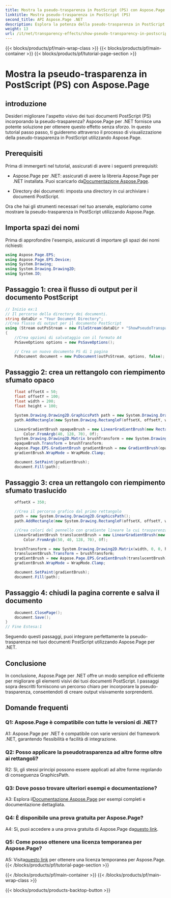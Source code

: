 ```yaml
---
title: Mostra la pseudo-trasparenza in PostScript (PS) con Aspose.Page
linktitle: Mostra pseudo-trasparenza in PostScript (PS)
second_title: API Aspose.Page .NET
description: Esplora la potenza della pseudo-trasparenza in PostScript con Aspose.Page per .NET. Segui la nostra guida passo passo per documenti visivamente sbalorditivi.
weight: 13
url: /it/net/transparency-effects/show-pseudo-transparency-in-postscript-ps/
---
```


{{< blocks/products/pf/main-wrap-class >}}
{{< blocks/products/pf/main-container >}}
{{< blocks/products/pf/tutorial-page-section >}}

# Mostra la pseudo-trasparenza in PostScript (PS) con Aspose.Page

## introduzione

Desideri migliorare l'aspetto visivo dei tuoi documenti PostScript (PS) incorporando la pseudo-trasparenza? Aspose.Page per .NET fornisce una potente soluzione per ottenere questo effetto senza sforzo. In questo tutorial passo passo, ti guideremo attraverso il processo di visualizzazione della pseudo-trasparenza in PostScript utilizzando Aspose.Page.

## Prerequisiti

Prima di immergerti nel tutorial, assicurati di avere i seguenti prerequisiti:

- Aspose.Page per .NET: assicurati di avere la libreria Aspose.Page per .NET installata. Puoi scaricarlo da[Documentazione Aspose.Page](https://reference.aspose.com/page/net/).

- Directory dei documenti: imposta una directory in cui archiviare i documenti PostScript.

Ora che hai gli strumenti necessari nel tuo arsenale, esploriamo come mostrare la pseudo-trasparenza in PostScript utilizzando Aspose.Page.

## Importa spazi dei nomi

Prima di approfondire l'esempio, assicurati di importare gli spazi dei nomi richiesti:

```csharp
using Aspose.Page.EPS;
using Aspose.Page.EPS.Device;
using System.Drawing;
using System.Drawing.Drawing2D;
using System.IO;
```

## Passaggio 1: crea il flusso di output per il documento PostScript

```csharp
// Inizio ex:1
// Il percorso della directory dei documenti.
string dataDir = "Your Document Directory";
//Crea flusso di output per il documento PostScript
using (Stream outPsStream = new FileStream(dataDir + "ShowPseudoTransparency_outPS.ps", FileMode.Create))
{
	//Crea opzioni di salvataggio con il formato A4
	PsSaveOptions options = new PsSaveOptions();

	// Crea un nuovo documento PS di 1 pagina
	PsDocument document = new PsDocument(outPsStream, options, false);
```

## Passaggio 2: crea un rettangolo con riempimento sfumato opaco

```csharp
	float offsetX = 50;
	float offsetY = 100;
	float width = 200;
	float height = 100;

	System.Drawing.Drawing2D.GraphicsPath path = new System.Drawing.Drawing2D.GraphicsPath();
	path.AddRectangle(new System.Drawing.RectangleF(offsetX, offsetY, width, height));

	LinearGradientBrush opaqueBrush = new LinearGradientBrush(new RectangleF(0, 0, 200, 100), Color.FromArgb(0, 0, 0),
		Color.FromArgb(40, 128, 70), 0f);
	System.Drawing.Drawing2D.Matrix brushTransform = new System.Drawing.Drawing2D.Matrix(width, 0, 0, height, offsetX, offsetY);
	opaqueBrush.Transform = brushTransform;
	Aspose.Page.EPS.GradientBrush gradientBrush = new GradientBrush(opaqueBrush);
	gradientBrush.WrapMode = WrapMode.Clamp;

	document.SetPaint(gradientBrush);
	document.Fill(path);
```

## Passaggio 3: crea un rettangolo con riempimento sfumato traslucido

```csharp
	offsetX = 350;

	//Crea il percorso grafico dal primo rettangolo
	path = new System.Drawing.Drawing2D.GraphicsPath();
	path.AddRectangle(new System.Drawing.RectangleF(offsetX, offsetY, width, height));

	//Crea colori del pennello con gradiente lineare la cui trasparenza non è 255, ma 150 e 50. Quindi sono traslucidi.
	LinearGradientBrush translucentBrush = new LinearGradientBrush(new RectangleF(0, 0, width, height), Color.FromArgb(150, 0, 0, 0),
		Color.FromArgb(50, 40, 128, 70), 0f);

	brushTransform = new System.Drawing.Drawing2D.Matrix(width, 0, 0, height, offsetX, offsetY);
	translucentBrush.Transform = brushTransform;
	gradientBrush = new Aspose.Page.EPS.GradientBrush(translucentBrush);
	gradientBrush.WrapMode = WrapMode.Clamp;

	document.SetPaint(gradientBrush);
	document.Fill(path);
```

## Passaggio 4: chiudi la pagina corrente e salva il documento

```csharp
	document.ClosePage();
	document.Save();
}
// Fine Estesa:1
```

Seguendo questi passaggi, puoi integrare perfettamente la pseudo-trasparenza nei tuoi documenti PostScript utilizzando Aspose.Page per .NET.

## Conclusione

In conclusione, Aspose.Page per .NET offre un modo semplice ed efficiente per migliorare gli elementi visivi dei tuoi documenti PostScript. I passaggi sopra descritti forniscono un percorso chiaro per incorporare la pseudo-trasparenza, consentendoti di creare output visivamente sorprendenti.

## Domande frequenti

### Q1: Aspose.Page è compatibile con tutte le versioni di .NET?

A1: Aspose.Page per .NET è compatibile con varie versioni del framework .NET, garantendo flessibilità e facilità di integrazione.

### Q2: Posso applicare la pseudotrasparenza ad altre forme oltre ai rettangoli?

R2: Sì, gli stessi principi possono essere applicati ad altre forme regolando di conseguenza GraphicsPath.

### Q3: Dove posso trovare ulteriori esempi e documentazione?

 A3: Esplora il[Documentazione Aspose.Page](https://reference.aspose.com/page/net/) per esempi completi e documentazione dettagliata.

### Q4: È disponibile una prova gratuita per Aspose.Page?

 A4: Sì, puoi accedere a una prova gratuita di Aspose.Page da[questo link](https://releases.aspose.com/).

### Q5: Come posso ottenere una licenza temporanea per Aspose.Page?

 A5: Visita[questo link](https://purchase.aspose.com/temporary-license/) per ottenere una licenza temporanea per Aspose.Page.
{{< /blocks/products/pf/tutorial-page-section >}}

{{< /blocks/products/pf/main-container >}}
{{< /blocks/products/pf/main-wrap-class >}}

{{< blocks/products/products-backtop-button >}}
